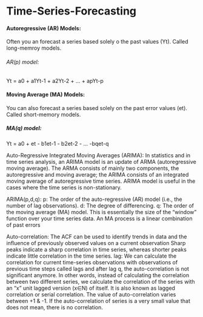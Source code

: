 # Time-Series-Forecasting

#### Autoregressive (AR) Models:
Often you an forecast a series based solely o the past values (Yt). Called long-memroy models.
###### AR(p) model:
Yt = a0 + a1Yt-1 + a2Yt-2 + ... + apYt-p
#### Moving Average (MA) Models:
You can also forecast a series based solely on the past error values (et). Called short-memory models.
##### MA(q) model:
Yt = a0 + et - b1et-1 - b2et-2 - ... -bqet-q



Auto-Regressive Integrated Moving Averages (ARIMA):
In statistics and in time series analysis, an ARIMA model is an update of ARMA (autoregressive moving average). The ARMA consists of mainly two components, the autoregressive and moving average; the ARIMA consists of an integrated moving average of autoregressive time series. ARIMA model is useful in the cases where the time series is non-stationary. 
  
ARIMA(p,d,q):
p: The order of the auto-regressive (AR) model (i.e., the number of lag observations). 
d: The degree of differencing.
q: The order of the moving average (MA) model. This is essentially the size of the “window” function over your time series data. 
An MA process is a linear combination of past errors

 Auto-correlation: 
 The ACF can be used to identify trends in data and the influence of previously observed values on a current observation
 Sharp peaks indicate a sharp correlation in time series, whereas shorter peaks indicate little correlation in the time series.
 lag: We can calculate the correlation for current time-series observations with observations of previous time steps called lags and
 after lag q, the auto-correlation is not significant anymore. In other words, instead of calculating the correlation between two different series,
 we calculate the correlation of the series with an “x” unit lagged version (x∈N) of itself. It is also known as lagged correlation
 or serial correlation. The value of auto-correlation varies between +1 & -1. If the auto-correlation of series is a very small value
 that does not mean, there is no correlation.
